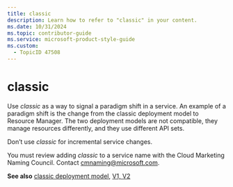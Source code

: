 ```yaml
---
title: classic
description: Learn how to refer to "classic" in your content.
ms.date: 10/31/2024
ms.topic: contributor-guide
ms.service: microsoft-product-style-guide
ms.custom:
  - TopicID 47508
---
```



# classic

Use *classic* as a way to signal a paradigm shift in a service. An example of a paradigm shift is the change from the classic deployment model to Resource Manager. The two deployment models are not compatible, they manage resources differently, and they use different API sets.

Don’t use *classic* for incremental service changes.

You must review adding *classic* to a service name with the Cloud Marketing Naming Council. Contact [cmnaming@microsoft.com](mailto:cmnaming@microsoft.com).

**See also** [classic deployment model](~\a_z_names_terms\c\classic-deployment-model.md), [V1, V2](~\a_z_names_terms\v\v1-v2.md)

